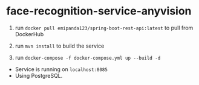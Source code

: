 # face-recognition-service-anyvision

1. run `docker pull emipanda123/spring-boot-rest-api:latest` to pull from DockerHub

2. run `mvn install` to build the service

3. run `docker-compose -f docker-compose.yml up --build -d`

* Service is running on `localhost:8085`
* Using PostgreSQL.
